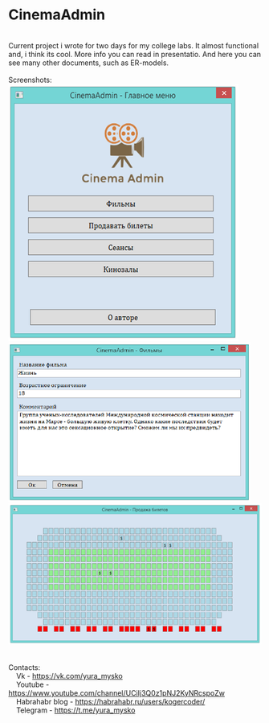 # CinemaAdmin
<br />Current project i wrote for two days for my college labs. It almost functional and, i think its cool. More info you can read in presentatio.
And here you can see many other documents, such as ER-models.
<br />
<br />Screenshots:
<br />
![alt tag](screenshot1.png)
<br />
![alt tag](screenshot2.png)
<br />
![alt tag](screenshot3.png)
<br />
<br />
<br />Contacts:
<br />&nbsp;&nbsp;&nbsp;&nbsp;Vk - https://vk.com/yura_mysko
<br />&nbsp;&nbsp;&nbsp;&nbsp;Youtube - https://www.youtube.com/channel/UCiIj3Q0z1pNJ2KyNRcspoZw
<br />&nbsp;&nbsp;&nbsp;&nbsp;Habrahabr blog - https://habrahabr.ru/users/kogercoder/
<br />&nbsp;&nbsp;&nbsp;&nbsp;Telegram - https://t.me/yura_mysko

